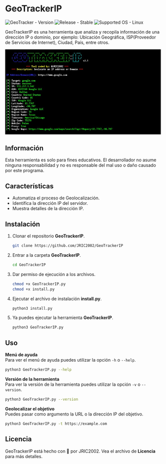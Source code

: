 # GeoTrackerIP
![GeoTracker - Version](https://img.shields.io/badge/GeoTrackerIP-2.0-brightgreen)
![Release - Stable](https://img.shields.io/badge/Release-Stable-brightgreen)
![Supported OS - Linux](https://img.shields.io/badge/Supported%20OS-Linux-blue)

GeoTrackerIP es una herramienta que analiza y recopila información de una dirección IP o dominio, por ejemplo: Ubicación Geográfica, ISP(Proveedor de Servicios de Internet), Ciudad, País, entre otros.

![GeoTrackerIP - Screenshot](https://github.com/JRIC2002/GeoTrackerIP/blob/master/.Screenshots/GeoTrackerIP-Screenshot[01].jpg)

## Información
Esta herramienta es solo para fines educativos. El desarrollador no asume ninguna responsabilidad y no es responsable del mal uso o daño causado por este programa.

## Características
* Automatiza el proceso de Geolocalización.
* Identifica la dirección IP del servidor.
* Muestra detalles de la dirección IP.

## Instalación
1. Clonar el repositorio **GeoTrackerIP**.
   ```bash
   git clone https://github.com/JRIC2002/GeoTrackerIP
   ```
2. Entrar a la carpeta **GeoTrackerIP**.
   ```bash
   cd GeoTrackerIP
   ```
3. Dar permiso de ejecución a los archivos.
   ```bash
   chmod +x GeoTrackerIP.py
   chmod +x install.py
   ```
4. Ejecutar el archivo de instalación **install.py**.
   ```bash
   python3 install.py
   ```
5. Ya puedes ejecutar la herramienta **GeoTrackerIP**.
   ```bash
   python3 GeoTrackerIP.py
   ```

## Uso
**Menú de ayuda**  
Para ver el menú de ayuda puedes utilizar la opción `-h` o `--help`.
```bash
python3 GeoTrackerIP.py --help
```

**Versión de la herramienta**  
Para ver la versión de la herramienta puedes utilizar la opción `-v` o `--version`.
```bash
python3 GeoTrackerIP.py --version
```

**Geolocalizar el objetivo**  
Puedes pasar como argumento la URL o la dirección IP del objetivo.
```bash
python3 GeoTrackerIP.py -t https://example.com
```

## Licencia
GeoTrackerIP está hecho con 💚 por JRIC2002. Vea el archivo de **Licencia** para más detalles.
